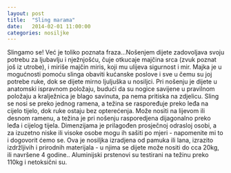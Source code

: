 ```yaml
---
layout: post
title:  "Sling marama"
date:   2014-02-01 11:00:00
categories: nosiljke
---
```


Slingamo se! Već je toliko poznata fraza...Nošenjem dijete zadovoljava svoju potrebu za ljubavlju i nježnjošću, čuje otkucaje majčina srca (zvuk poznat još iz utrobe), i miriše majčin miris, koji mu ulijeva sigurnost i mir. Majka je u mogućnosti pomoću slinga obaviti kućanske poslove i sve u čemu su joj potrebe ruke, dok se dijete mirno ljuljuška u nosiljci. Pri nošenju je dijete u anatomski ispravnom položaju, budući da su nogice savijene u pravilnom položaju a kralježnica je blago savinuta, pa nema pritiska na zdjelicu. Sling se nosi se preko jednog ramena, a težina se raspoređuje preko leđa na cijelo tijelo, dok ruke ostaju bez opterećenja. Može nositi na lijevom ili desnom ramenu, a težina je pri nošenju rasporedjena dijagonalno preko leđa i cijelog tijela. Dimenzijama je prilagođen prosječnoj odrasloj osobi, a za izuzetno niske ili visoke osobe mogu ih sašiti po mjeri - napomenite mi to i dogovorit ćemo se. Ova je nosiljka izradjena od pamuka ili lana, izrazito izdržljivih i prirodnih materijala - u njima se dijete može nositi do cca 20kg, ili navršene 4 godine.. Aluminijski prstenovi su testirani na težinu preko 110kg i netoksični su.
